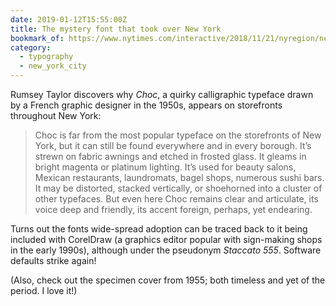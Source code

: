 ```yaml
---
date: 2019-01-12T15:55:00Z
title: The mystery font that took over New York
bookmark_of: https://www.nytimes.com/interactive/2018/11/21/nyregion/new-york-storefronts-mystery-font.html
category:
  - typography
  - new_york_city
---
```


Rumsey Taylor discovers why _Choc_, a quirky calligraphic typeface drawn by a French graphic designer in the 1950s, appears on storefronts throughout New York:

> Choc is far from the most popular typeface on the storefronts of New York, but it can still be found everywhere and in every borough. It’s strewn on fabric awnings and etched in frosted glass. It gleams in bright magenta or platinum lighting. It’s used for beauty salons, Mexican restaurants, laundromats, bagel shops, numerous sushi bars. It may be distorted, stacked vertically, or shoehorned into a cluster of other typefaces. But even here Choc remains clear and articulate, its voice deep and friendly, its accent foreign, perhaps, yet endearing.

Turns out the fonts wide-spread adoption can be traced back to it being included with CorelDraw (a graphics editor popular with sign-making shops in the early 1990s), although under the pseudonym _Staccato 555_. Software defaults strike again!

(Also, check out the specimen cover from 1955; both timeless and yet of the period. I love it!)
